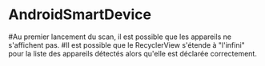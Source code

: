 # AndroidSmartDevice

#Au premier lancement du scan, il est possible que les appareils ne s'affichent pas.
#Il est possible que le RecyclerView s'étende à "l'infini" pour la liste des appareils détectés alors qu'elle est déclarée correctement.
